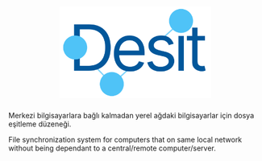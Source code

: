 <h1 align="center"><img src="./docs/img/Desit-banner.png" width="300px" alt="Desit Banner"> </h1>

Merkezi bilgisayarlara bağlı kalmadan yerel ağdaki bilgisayarlar için dosya eşitleme düzeneği.

File synchronization system for computers that on same local network without being dependant to a central/remote computer/server.

<!-- markdownlint-configure-file { 
  "no-inline-html": {
    "allowed_elements": [
        "h1",
        "u",
        "br",
        "img",
    ]
  }
} -->
